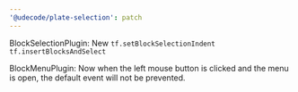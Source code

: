 ```yaml
---
'@udecode/plate-selection': patch
---
```


BlockSelectionPlugin: New `tf.setBlockSelectionIndent` `tf.insertBlocksAndSelect`

BlockMenuPlugin: Now when the left mouse button is clicked and the menu is open, the default event will not be prevented.
